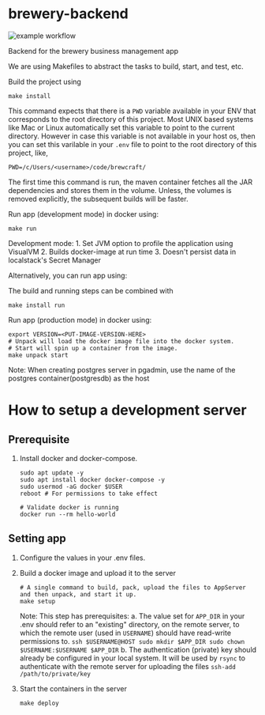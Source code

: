 # brewery-backend

![example workflow](https://github.com/github/docs/actions/workflows/main.yml/badge.svg)

Backend for the brewery business management app

We are using Makefiles to abstract the tasks to build, start, and test, etc.

Build the project using
```
make install
```

This command expects that there is a `PWD` variable available in your ENV that corresponds to the root directory of this project. Most UNIX based systems like Mac or Linux automatically set this variable to point to the current directory. However in case this variable is not available in your host os, then you can set this varilable in your `.env` file to point to the root directory of this project, like,

```
PWD=/c/Users/<username>/code/brewcraft/
```
The first time this command is run, the maven container fetches all the JAR dependencies and stores them in the volume. Unless, the volumes is removed explicitly, the subsequent builds will be faster.


Run app (development mode) in docker using:
```
make run
```
Development mode:
    1. Set JVM option to profile the application using VisualVM
    2. Builds docker-image at run time
    3. Doesn't persist data in localstack's Secret Manager

Alternatively, you can run app using:

The build and running steps can be combined with
```
make install run
```

Run app (production mode) in docker using:
```
export VERSION=<PUT-IMAGE-VERSION-HERE>
# Unpack will load the docker image file into the docker system.
# Start will spin up a container from the image.
make unpack start
```
Note: When creating postgres server in pgadmin, use the name of the postgres container(postgresdb) as the host

# How to setup a development server

## Prerequisite

1. Install docker and docker-compose.
    ```
    sudo apt update -y
    sudo apt install docker docker-compose -y
    sudo usermod -aG docker $USER
    reboot # For permissions to take effect

    # Validate docker is running
    docker run --rm hello-world
    ```

## Setting app

1. Configure the values in your .env files.

2. Build a docker image and upload it to the server
    ```
    # A single command to build, pack, upload the files to AppServer and then unpack, and start it up.
    make setup
    ```
    Note: This step has prerequisites:
        a. The value set for `APP_DIR` in your .env should refer to an "existing" directory, on the remote server, to which the remote user (used in `USERNAME`) should have read-write permissions to.
            ```
            ssh $USERNAME@HOST
            sudo mkdir $APP_DIR
            sudo chown $USERNAME:$USERNAME $APP_DIR
            ```
        b. The authentication (private) key should already be configured in your local system. It will be used by `rsync` to authenticate with the remote server for uploading the files
            ```
            ssh-add /path/to/private/key
            ```

3. Start the containers in the server
    ```
    make deploy
    ```